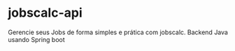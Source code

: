 # jobscalc-api
Gerencie seus Jobs de forma simples e prática com jobscalc. Backend Java usando Spring boot
